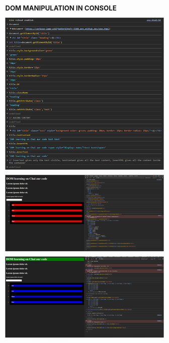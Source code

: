 ## DOM MANIPULATION IN CONSOLE

![alt text](image.png)

![alt text](image-1.png)

![alt text](image-2.png)